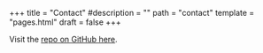 +++
title = "Contact"
#description = ""
path = "contact"
template = "pages.html"
draft = false
+++

Visit the [repo on GitHub here](https://github.com/StringPotatoTheory/awesome-video-game-mechanics).
